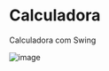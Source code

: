 # Calculadora
Calculadora com Swing

![image](https://github.com/Vitor-ext/Calculadora/assets/83734913/bbd3f505-a352-4570-8e8c-4f19ff707eb2)
